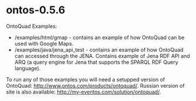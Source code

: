 ontos-0.5.6
===========

OntoQuad Examples:
* /examples/html/gmap - contains an example of how OntoQuad can be used with Google Maps.
* /examples/java/jena_api_test - contains an example of how OntoQuad can accessed through the JENA. Contains example of Jena RDF API and ARQ (a query engine for Jena that supports the SPARQL RDF Query language).

To run any of those examples you will need a setupped version of OntoQuad: http://www.ontos.com/products/ontoquad/.
Russian version of site is also available: http://my-eventos.com/solution/ontoquad/.
